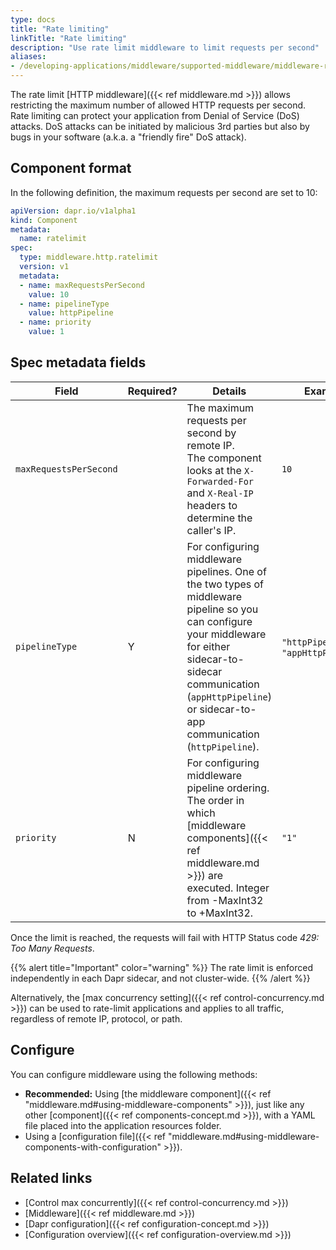 ```yaml
---
type: docs
title: "Rate limiting"
linkTitle: "Rate limiting"
description: "Use rate limit middleware to limit requests per second"
aliases:
- /developing-applications/middleware/supported-middleware/middleware-rate-limit/
---
```


The rate limit [HTTP middleware]({{< ref middleware.md >}}) allows restricting the maximum number of allowed HTTP requests per second. Rate limiting can protect your application from Denial of Service (DoS) attacks. DoS attacks can be initiated by malicious 3rd parties but also by bugs in your software (a.k.a. a "friendly fire" DoS attack).

## Component format

In the following definition, the maximum requests per second are set to 10:

```yaml
apiVersion: dapr.io/v1alpha1
kind: Component
metadata:
  name: ratelimit
spec:
  type: middleware.http.ratelimit
  version: v1
  metadata:
  - name: maxRequestsPerSecond
    value: 10
  - name: pipelineType
    value: httpPipeline
  - name: priority
    value: 1
```

## Spec metadata fields

| Field | Required? | Details | Example |
|-------|-----------|---------|---------|
| `maxRequestsPerSecond` |  | The maximum requests per second by remote IP.<br>The component looks at the `X-Forwarded-For` and `X-Real-IP` headers to determine the caller's IP. | `10`
| `pipelineType` | Y | For configuring middleware pipelines. One of the two types of middleware pipeline so you can configure your middleware for either sidecar-to-sidecar communication (`appHttpPipeline`) or sidecar-to-app communication (`httpPipeline`). | `"httpPipeline"`, `"appHttpPipeline"`
| `priority` | N | For configuring middleware pipeline ordering. The order in which [middleware components]({{< ref middleware.md >}}) are executed. Integer from -MaxInt32 to +MaxInt32.  | `"1"`

Once the limit is reached, the requests will fail with HTTP Status code *429: Too Many Requests*.

{{% alert title="Important" color="warning" %}}
The rate limit is enforced independently in each Dapr sidecar, and not cluster-wide.
{{% /alert %}}

Alternatively, the [max concurrency setting]({{< ref control-concurrency.md >}}) can be used to rate-limit applications and applies to all traffic, regardless of remote IP, protocol, or path.

## Configure

You can configure middleware using the following methods:

- **Recommended:** Using [the middleware component]({{< ref "middleware.md#using-middleware-components" >}}), just like any other [component]({{< ref components-concept.md >}}), with a YAML file placed into the application resources folder.
- Using a [configuration file]({{< ref "middleware.md#using-middleware-components-with-configuration" >}}).

## Related links

- [Control max concurrently]({{< ref control-concurrency.md >}})
- [Middleware]({{< ref middleware.md >}})
- [Dapr configuration]({{< ref configuration-concept.md >}})
- [Configuration overview]({{< ref configuration-overview.md >}})
